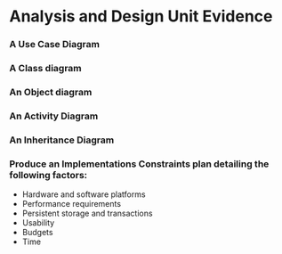 # Analysis and Design Unit Evidence

### A Use Case Diagram

### A Class diagram

### An Object diagram

### An Activity Diagram

### An Inheritance Diagram


### Produce an Implementations Constraints plan detailing the following factors:

- Hardware and software platforms
- Performance requirements
- Persistent storage and transactions
- Usability
- Budgets
- Time
